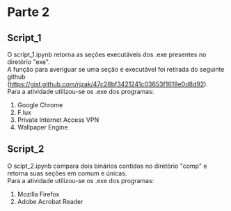 # Parte 2
## Script_1
O script_1.ipynb retorna as seções executáveis dos .exe presentes no diretório "exe". <br>
A função para averiguar se uma seção é executável foi retirada do seguinte github (https://gist.github.com/rjzak/47c28bf3421241c03653f1619e0d8d92). <br>
Para a atividade utilizou-se os .exe dos programas:
1. Google Chrome
2. F.lux
3. Private Internet Access VPN
4. Wallpaper Engine
## Script_2
O scipt_2.ipynb compara dois binários contidos no diretório "comp" e retorna suas seções em comum e únicas. <br>
Para a atividade utilizou-se  os .exe dos programas:
1. Mozilla Firefox
2. Adobe Acrobat Reader
